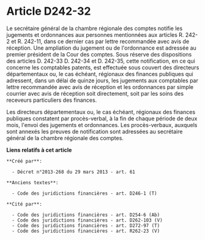 # Article D242-32

Le secrétaire général de la chambre régionale des comptes notifie les jugements et ordonnances aux personnes mentionnées aux
articles R. 242-2 et R. 242-11, dans ce dernier cas par lettre recommandée avec avis de réception. Une ampliation du jugement
ou de l'ordonnance est adressée au premier président de la Cour des comptes. Sous réserve des dispositions des articles D.
242-33 D. 242-34 et D. 242-35, cette notification, en ce qui concerne les comptables patents, est effectuée sous couvert des
directeurs départementaux ou, le cas échéant, régionaux des finances publiques qui adressent, dans un délai de quinze jours,
les jugements aux comptables par lettre recommandée avec avis de réception et les ordonnances par simple courrier avec avis
de réception soit directement, soit par les soins des receveurs particuliers des finances. 

Les directeurs départementaux ou, le cas échéant, régionaux des finances publiques constatent par procès-verbal, à la fin de
chaque période de deux mois, l'envoi des jugements et ordonnances. Les procès-verbaux, auxquels sont annexés les preuves de
notification sont adressées au secrétaire général de la chambre régionale des comptes.

**Liens relatifs à cet article**

	**Créé par**:

	  - Décret n°2013-268 du 29 mars 2013 - art. 61

	**Anciens textes**:

	  - Code des juridictions financières - art. D246-1 (T)

	**Cité par**:

	  - Code des juridictions financières - art. D254-6 (Ab)
	  - Code des juridictions financières - art. D262-103 (V)
	  - Code des juridictions financières - art. D272-97 (T)
	  - Code des juridictions financières - art. R262-23 (V)
